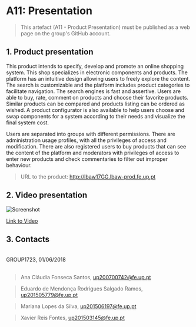 # A11: Presentation
 
> This artefact (A11 - Product Presentation) must be published as a web page on the group's GitHub account.
 
## 1. Product presentation

This product intends to specify, develop and promote an online shopping system. This shop specializes in electronic components and products. The platform has an intuitive design allowing users to freely explore the content. The search is customizable and the platform includes product categories to facilitate navigation. The search engines is fast and assertive. Users are able to buy, rate, comment on products and choose their favorite products. Similar products can be compared and products listing can be ordered as wished. A product configurator is also available to help users choose and swap components for a system according to their needs and visualize the final system cost.

Users are separated into groups with different permissions. There are administration usage profiles, with all the privileges of access and modification. There  are also registered users to buy products that can see the content of the platform and moderators with privileges of access to enter new products and check commentaries to filter out improper behaviour.
 
> URL to the product: http://lbaw17GG.lbaw-prod.fe.up.pt
 
## 2. Video presentation

![Screenshot](https://github.com/xfontes42/lbaw1723/blob/artefacts/A11/screenshoot.png "Screenshot")

[Link to Video](https://youtu.be/F8kiHiW1qB0)
 
## 3. Contacts
 
<br>
GROUP1723, 01/06/2018
<br>
<br>

> Ana Cláudia Fonseca Santos, up200700742@fe.up.pt

> Eduardo de Mendonça Rodrigues Salgado Ramos, up201505779@fe.up.pt

> Mariana Lopes da Silva, up201506197@fe.up.pt

> Xavier Reis Fontes, up201503145@fe.up.pt
